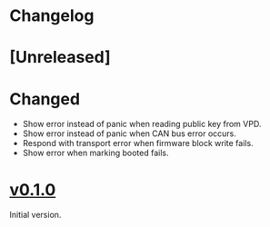 # Changelog

# [Unreleased]

# Changed

- Show error instead of panic when reading public key from VPD.
- Show error instead of panic when CAN bus error occurs.
- Respond with transport error when firmware block write fails.
- Show error when marking booted fails.

# [v0.1.0](https://github.com/umi-eng/pdm/releases/tag/pdm36-v0.1.0)

Initial version.
